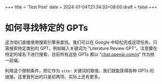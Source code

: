 +++
title = 'Test Post'
date = 2024-01-04T21:34:33+08:00
draft = false
+++

# 如何寻找特定的 GPTs

这次咱们直接使用搜索引擎来查找。我们可以在 Google 中轻松完成这项任务，只需搜索特定类别的 GPT，例如输入关键词为 “Literature Review GPT”。注意要在特定的域名下进行搜索，目前所有这些 GPTs 都以 “[chat.openai.com/g](http://chat.openai.com/g)” 作为统一前缀。  

利用这个限制条件，把它作为 `site:` 关键词的取值，我们就能获得各种 GPTs 的链接。这里我列出的只是前两项，实际上还有更多。